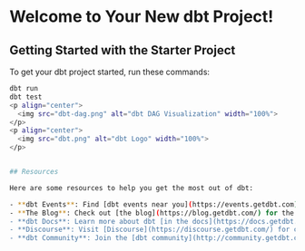 # Welcome to Your New dbt Project!

## Getting Started with the Starter Project

To get your dbt project started, run these commands:

```bash
dbt run
dbt test
<p align="center">
  <img src="dbt-dag.png" alt="dbt DAG Visualization" width="100%">
</p>
<p align="center">
  <img src="dbt.png" alt="dbt Logo" width="100%">
</p>


## Resources

Here are some resources to help you get the most out of dbt:

- **dbt Events**: Find [dbt events near you](https://events.getdbt.com).
- **The Blog**: Check out [the blog](https://blog.getdbt.com/) for the latest on dbt's development and best practices.
- **dbt Docs**: Learn more about dbt [in the docs](https://docs.getdbt.com/docs/introduction).
- **Discourse**: Visit [Discourse](https://discourse.getdbt.com/) for commonly asked questions and answers.
- **dbt Community**: Join the [dbt community](http://community.getdbt.com/) to connect with other analytics engineers.

